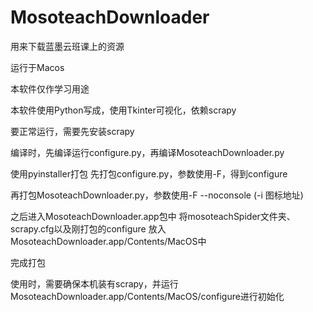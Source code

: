 # MosoteachDownloader
用来下载蓝墨云班课上的资源

运行于Macos

本软件仅作学习用途

本软件使用Python写成，使用Tkinter可视化，依赖scrapy

要正常运行，需要先安装scrapy

编译时，先编译运行configure.py，再编译MosoteachDownloader.py

使用pyinstaller打包
先打包configure.py，参数使用-F，得到configure

再打包MosoteachDownloader.py，参数使用-F --noconsole (-i 图标地址)

之后进入MosoteachDownloader.app包中
将mosoteachSpider文件夹、scrapy.cfg以及刚打包的configure
放入MosoteachDownloader.app/Contents/MacOS中

完成打包


使用时，需要确保本机装有scrapy，并运行MosoteachDownloader.app/Contents/MacOS/configure进行初始化
